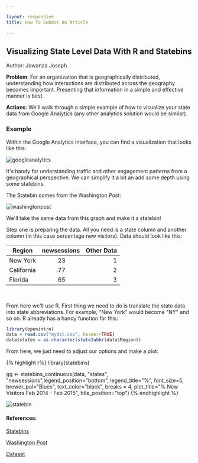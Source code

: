 ```yaml
---

layout: responsive
title: How To Submit An Article

---
```

## Visualizing State Level Data With R and Statebins

Author: Jowanza Joseph

__Problem__: For an organization that is geographically distributed, understanding how interactions are distributed across the geography becomes important. Presenting that information in a simple and effective manner is best.

__Actions__: We'll walk through a simple example of how to visualize your state data from Google Analytics (any other analytics solution would be similar).


### Example

Within the Google Analytics interface, you can find a visualization that looks like this:

![googleanalytics](http://i.imgur.com/HjHXZhX.png)

It's handy for understanding traffic and other engagement patterns from a geographical perspective. We can simplify it a bit an add some depth using some statebins.

The Statebin comes from the Washington Post:

![washingtonpost](http://i.imgur.com/ymtccWx.png)


We'll take the same data from this graph and make it a statebin!

Step one is preparing the data. All you need is a state column and another column (in this case percentage new visitors). Data should look like this:
<br>

| Region        | newsessions           | Other Data  |
| ------------- |:-------------:| -----:|
| New York     | .23 | 1 |
| California      | .77      |   2 |
| Florida | .65      |    3 |

<br>

From here we'll use R. First thing we need to do is translate the state data into state abbreviations. For example, "New York" would become "NY" and so on. R already has a handy function for this:

```R
library(openintro)
data = read.csv("mydat.csv", header=TRUE)
data$states = as.character(state2abbr(data$Region))
```

From here, we just need to adjust our options and make a plot:

{% highlight r%}
library(statebins)

gg <- statebins_continuous(data, "states", "newsessions",legend_position="bottom",
                           legend_title="%", font_size=5,
                           brewer_pal="Blues", text_color="black", breaks = 4,
                           plot_title="% New Visitors Feb 2014 - Feb 2015", title_position="top")
{% endhighlight %}

![statebin](http://i.imgur.com/d43Gr0f.png)



#### References:

[Statebins](https://github.com/hrbrmstr/statebins)

[Washington Post](http://www.washingtonpost.com/wp-srv/special/business/states-most-threatened-by-trade/)

[Dataset](http://1drv.ms/1RyAqMC)
